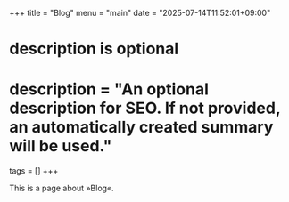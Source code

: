+++
title = "Blog"
menu = "main"
date = "2025-07-14T11:52:01+09:00"

#
# description is optional
#
# description = "An optional description for SEO. If not provided, an automatically created summary will be used."

tags = []
+++

This is a page about »Blog«.
